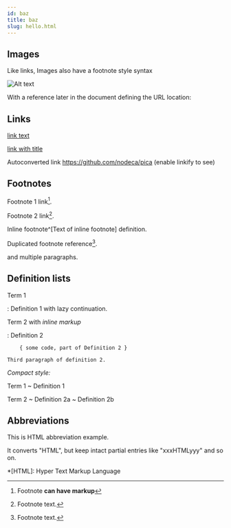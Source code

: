 ```yaml
---
id: baz
title: baz
slug: hello.html
---
```


## Images

Like links, Images also have a footnote style syntax

![Alt text][id]

With a reference later in the document defining the URL location:

[id]: https://octodex.github.com/images/dojocat.jpg 'The Dojocat'

## Links

[link text](http://dev.nodeca.com)

[link with title](http://nodeca.github.io/pica/demo/ 'title text!')

Autoconverted link https://github.com/nodeca/pica (enable linkify to see)

## Footnotes

Footnote 1 link[^first].

Footnote 2 link[^second].

Inline footnote^[Text of inline footnote] definition.

Duplicated footnote reference[^second].

[^first]: Footnote **can have markup**

  and multiple paragraphs.

[^second]: Footnote text.

## Definition lists

Term 1

: Definition 1 with lazy continuation.

Term 2 with _inline markup_

: Definition 2

        { some code, part of Definition 2 }

    Third paragraph of definition 2.

_Compact style:_

Term 1 ~ Definition 1

Term 2 ~ Definition 2a ~ Definition 2b

## Abbreviations

This is HTML abbreviation example.

It converts "HTML", but keep intact partial entries like "xxxHTMLyyy" and so on.

\*[HTML]: Hyper Text Markup Language
